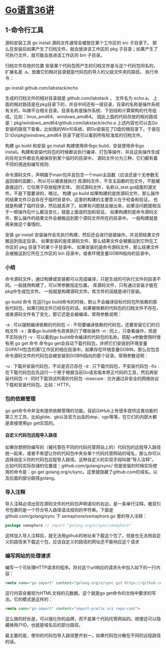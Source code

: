 # [Go语言36讲](https://blog.51cto.com/steed/2293858)

## 1-命令行工具

源码安装工具 go install
源码文件通常会被放在某个工作区的 src 子目录下。
那么在安装后如果产生了归档文件，就会放进该工作区的 pkg 子目录；如果产生了可执行文件，就可能会放进该工作区的 bin 子目录。

归档文件存放的位置
安装某个代码包而产生的归档文件是与这个代码包同名的，扩展名是 .a。放置它的相对目录就是代码包的导入的父级文件夹的路径。
执行命令：

go install github.com/labstack/echo

生成的归档文件的相对目录就是 github.com/labstack ， 文件名为 echo.a。
上面的相对路径是在pkg目录下的，并且中间还有一层目录，目录的名称是操作系统有关的，叫做平台相关目录。目录名称是操作系统、下划线和计算架构的代号组成。比如：linux_amd64、windows_amd64。
因此上面的代码存放的相对路径是：pkg/windows_amd64/github.com/labstack/echo.a
上述内容也可以去Go安装的路径下查看，比如我的Win10系统，把Go安装在了D盘的根目录下。于是在 D:\Go\pkg\windows_amd64 目录下就可以看到所有标准库的归档文件。

构建 go build 和安装 go install
构建使用命令go build，安装使用命令go install。构建和安装代码包的时候都会执行编译、打包等操作，并且这些操作生成的任何文件都会先被保存到某个临时的目录中。
源码文件分为三种，它们都有着不同的用途和编写规则:

命令源码文件，声明属于main包并且包含一个main主函数（应该还是个无参数无返回值的函数），所以可以被直接执行
库源码文件，不含主函数的包文件，不能被直接运行，它仅用于存放程序实体。
测试源码文件，名称以_test.go结尾的源文件。不是下面要讲的，略过。
构建 go build
如果构建的是库源码文件，那么操作的结果文件只会存在于临时目录中。这里的构建的主要意义在于检查和验证。
也就是构建了临时目录，然后就丢弃了。如果有问题就会报出来，如果没问题就相当于一顿操作后什么都没变化，就是上面说的加和验证。
如果构建的是命令源码文件，那么操作的结果文件会被搬运到那个源码文件所在的目录中。
一般构建就是用来做这个事情的。

安装 go install
安装操作会先执行构建，然后还会进行链接操作，并且把结果文件搬运到指定目录。
如果安装的是库源码文件，那么结果文件会被搬运到它所在工作区的 pkg 目录下的某个子目录中。
如果安装的是命令源码文件，那么结果文件会被搬运到它所在工作区的 bin 目录中，或者环境变量GOBIN指向的目录中。

### 小结

命令源码文件，通过构建或安装都可以完成编译，只是生成的可执行文件的目录不同。一般就用构建了，可以带参数指定位置。
库源码文件，只有通过安装才能在pkg中生成包文件。
一般就是构建源码文件。库文件的话就是进行安装。

go build 命令
在运行go build命令的时候，默认不会编译目标代码包所依赖的那些代码包，如果归档文件已经存在的话。如果被依赖的代码包的归档文件不存在，或者源码文件有了变化，那它还是会被编译。常用参数说明：

-a : 可以强制编译依赖的代码包
-i : 不但要编译依赖的代码包，还要安装它们的归档文件
-x : 查看go build命令具体执行了哪些操作
-n : 同上，只查看操作，但是不实际执行
-v : 可以看到go build命令编译的代码包的名称。搭配-a参数使用时很有用
go get 命令
命令go get会自动下载代码包，并把它们安装到环境变量GOPATH包含的第1工作区的相应目录中。如果存在环境变量GOBIN，那么仅包含命令源码文件的代码包会被安装到GOBIN指向的那个目录。常用参数说明：

-u : 下载并安装代码包，不论是否已存在
-d : 只下载代码包，不安装代码包
-fix : 在下载代码包后先运行一个用于根据当前Go语言版本修正代码的工具，然后再安装代码包
-t : 同时下载测试所需的代码包
-insecure : 允许通过非安全的网络协议下载和安装代码包。比如：HTTP。

### 包的依赖管理

go get命令中并没有提供依赖管理的功能。目前GitHub上有很多提供这类功能的第三方工具，比如glide、gb以及官方出品的dep、vgo等等，在它们的内部大都是直接使用go get实现的。

#### 自定义代码包远程导入路径

如果你想把你编写的（被托管在不同的代码托管网站上的）代码包的远程导入路径统一起来，或者不希望让你的代码包中夹杂某个代码托管网站的域名，那么你可以选择自定义你的代码包远程导入路径。这种自定义的实现手段叫做“导入注释”。
比如代码实际存储的位置是：github.com/golang/sync/
但是安装的时候实际使用的命令是：go get golang.org/x/sync。这里就隐藏了github.com的域名，以及后面的部分路径golang。

### 导入注释

导入注释必须出现在源码文件的代码包声明语句的右边，是一条单行注释。被双引号包裹的是一个符合导入路径语法规则的字符串。下面是 github.com/golang/sync 下 semaphore/semaphore.go 里的导入注释：

```go
package semaphore // import "golang.org/x/sync/semaphore"
```

这样加入导入注释后，就无法用github的地址来下载这个包了。但是也无法用自定义的路径来下载这个包，应该自定义的路径的网址还不能响应这个请求

### 编写网站的处理请求

编写一个可处理HTTP请求的程序。将对这个url响应的请求头中加入如下的一行内容：

```html
<meta name="go-import" content="golang.org/x/sync git https://github.com/golang/sync">
```

这行内容会被视为HTML文档的元数据。这个就是go get命令的文档中要求的写法。它的模式是这样的：

```html
<meta name="go-import" content="import-prefix vcs repo-root">
```

这么做的好处是，可以强化你的品牌，而不是某个代码托管网站的。顺便还可以隐藏掉用户ID，也就是域名后的部分路径。

最主要的是，使你的代码包导入路径整齐划一，如果代码包分散在不同的远程路径的话。
